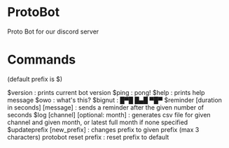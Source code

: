 ﻿# ProtoBot
Proto Bot for our discord server

# Commands
(default prefix is $)

$version : prints current bot version
$ping : pong!
$help : prints help message
$owo : what's this?
$bignut : █▀█ █▄█ ▀█▀
$reminder [duration in seconds] [message] : sends a reminder after the given number of seconds
$log [channel] [optional: month] : generates csv file for given channel and given month, or latest full month if none specified
$updateprefix [new_prefix] : changes prefix to given prefix (max 3 characters)
protobot reset prefix : reset prefix to default